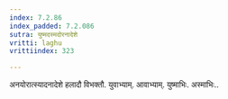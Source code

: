 ```yaml
---
index: 7.2.86
index_padded: 7.2.086
sutra: युष्मदस्मदोरनादेशे
vritti: laghu
vrittiindex: 323

---
```

अनयोरात्स्यादनादेशे हलादौ विभक्तौ. युवाभ्याम्. आवाभ्याम्. युष्माभिः. अस्माभिः..